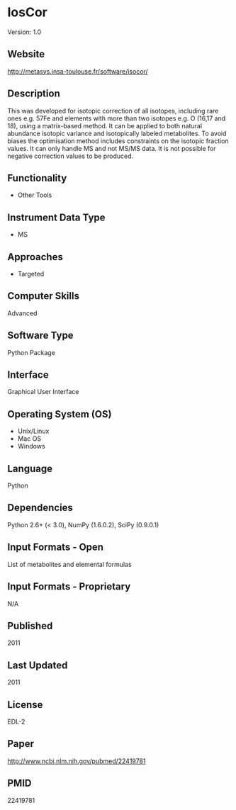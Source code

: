 # IosCor
Version: 1.0

## Website
http://metasys.insa-toulouse.fr/software/isocor/

## Description
This was developed for isotopic correction of all isotopes, including rare ones e.g. 57Fe and elements with more than two isotopes e.g. O (16,17 and 18), using a matrix-based method. It can be applied to both natural abundance isotopic variance and isotopically labeled metabolites. To avoid biases the optimisation method includes constraints on the isotopic fraction values. It can only handle MS and not MS/MS data. It is not possible for negative correction values to be produced.

## Functionality
- Other Tools

## Instrument Data Type
- MS

## Approaches
- Targeted

## Computer Skills
Advanced

## Software Type
Python Package

## Interface
Graphical User Interface

## Operating System (OS)
- Unix/Linux
- Mac OS
- Windows

## Language
Python

## Dependencies
Python 2.6+ (< 3.0), NumPy (1.6.0.2), SciPy (0.9.0.1)

## Input Formats - Open
List of metabolites and elemental formulas

## Input Formats - Proprietary
N/A

## Published
2011

## Last Updated
2011

## License
EDL-2

## Paper
http://www.ncbi.nlm.nih.gov/pubmed/22419781

## PMID
22419781
